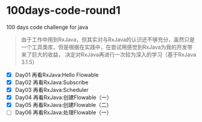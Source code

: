 # 100days-code-round1

100 days code challenge for java

> 由于工作中用到RxJava，但其实对与RxJava的认识还不够充分，虽然只是一个工具类库，但是根据在实践中，在尝试用感觉到RxJava为我的开发带来了巨大的收益，
> 决定对RxJava再进行一次较为深入的学习（基于RxJava 3.1.5）

- [X] Day01 再看RxJava:Hello Flowable  
- [x] Day02 再看RxJava:Subscribe  
- [x] Day03 再看RxJava:Scheduler  
- [x] Day04 再看RxJava:创建Flowable（一）  
- [x] Day05 再看RxJava:创建Flowable（二）  
- [ ] Day06 再看RxJava:处理Flowable（一）  
